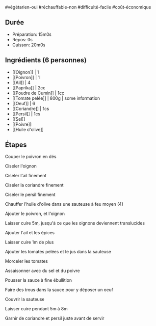 #végétarien-oui #réchauffable-non #difficulté-facile #coût-économique

## Durée

- Préparation: 15m0s
- Repos: 0s
- Cuisson: 20m0s

## Ingrédients (6 personnes)

- [[Oignon]] | 1
- [[Poivron]] | 1
- [[Ail]] | 4
- [[Paprika]] | 2cc
- [[Poudre de Cumin]] | 1cc
- [[Tomate pelée]] | 800g | some information
- [[Oeuf]] | 6
- [[Coriandre]] | 1cs
- [[Persil]] | 1cs
- [[Sel]]
- [[Poivre]]
- [[Huile d'olive]]

## Étapes

Couper le poivron en dés

Ciseler l'oignon

Ciseler l'ail finement

Ciseler la coriandre finement

Ciseler le persil finement

Chauffer l'huile d'olive dans une sauteuse à feu moyen (4)

Ajouter le poivron, et l'oignon

Laisser cuire 5m, jusqu'à ce que les oignons deviennent translucides

Ajouter l'ail et les épices

Laisser cuire 1m de plus

Ajouter les tomates pelées et le jus dans la sauteuse

Morceler les tomates

Assaisonner avec du sel et du poivre

Pousser la sauce à fine ébullition

Faire des trous dans la sauce pour y déposer un oeuf

Couvrir la sauteuse

Laisser cuire pendant 5m à 8m

Garnir de coriandre et persil juste avant de servir
